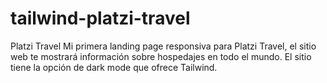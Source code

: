 # tailwind-platzi-travel
Platzi Travel Mi primera landing page responsiva para Platzi Travel, el sitio web te mostrará información sobre hospedajes en todo el mundo. El sitio tiene la opción de dark mode que ofrece Tailwind.
